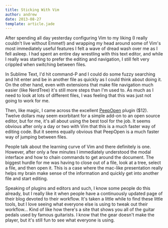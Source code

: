 ```yaml
---
title: Sticking With Vim
author: andrew
date: 2013-08-27
template: article.jade
---
```


After spending all day yesterday configuring Vim to my liking (I really
couldn't live without Emmet!) and wrapping my
head around some of Vim's most immediately useful features I felt a wave of
dread wash over me as I fell asleep. I had spent an entire day wrestling with
this text editor, and while I really was starting to prefer the editing and
navigation, I still felt very crippled when switching between files.

In Sublime Text, I'd hit command-P and I could do some fuzzy searching and hit enter
and be in another file as quickly as I could think about doing it. On the other
hand, even with extensions that make file navigation much easier (like
NerdTree) it's still more steps than I'm used to. As much as I need to look at
lots of different files, I was feeling that this was just not going to work for
me.

Then, like magic, I came across the excellent
[PeepOpen](https://peepcode.com/products/peepopen) plugin ($12). Twelve dollars
may seem exorbitant for a simple add-on to an open source editor, but for me,
it's all about using the best tool for the job. It seems obvious after only a
day or two with Vim that this is a much faster way of editing code. But it seems
equally obvious that PeepOpen is a much faster way of jumping between files.

People talk about the learning curve of Vim and there definitely is one.
However, after only a few minutes I immediately understood the modal interface and how to chain commands
to get around the document. The biggest hurdle for me was having to close out of
a file, look at a tree, select a file, and then open it. This is a case where
the mac-like presentation really helps my brain make sense of the information
and quickly get into another file and start editing.

Speaking of plugins and editors and such, I know some people do this already,
but I really like it when people have a continuously updated page of their blog devoted to their
workflow. It's taken a little while to find these little tools, but I love
seeing what everyone else is using to tweak out their workflow... Kind of like
how there's a site that shows you all of the guitar pedals used by famous
guitarists. I know that the gear doesn't make the player, but it's still fun to
see what everyone is using.